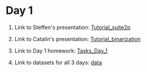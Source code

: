 # Day 1 

1. Link to Steffen's presentation: <a href="https://github.com/donatolab/biozentrum_block_course/tree/main/Day_1/Tutorial_suite2p.pdf">Tutorial_suite2p</a>


2. Link to Catalin's presentation: <a href="https://github.com/donatolab/biozentrum_block_course/tree/main/Day_1/Tutorial_binarization.pdf">Tutorial_binarization</a>


3. Link to Day 1 homework: <a href="https://github.com/donatolab/biozentrum_block_course/tree/main/Day_1/Tasks_Day_1.pdf">Tasks_Day_1</a>


4. Link to datasets for all 3 days: <a  target='_blank' href="https://drive.google.com/drive/folders/1fiyQdL55S3kkAa0EcUj8fpo50o3zhQcy?usp=sharing">data</a>


